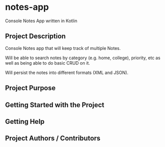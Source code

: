 # notes-app
Console Notes App written in Kotlin

## Project Description
Console Notes app that will keep track of multiple Notes.

Will be able to search notes by category (e.g. home, college), priority, etc as well as being able to do basic CRUD on it. 

Will persist the notes into different formats (XML and JSON).

## Project Purpose

## Getting Started with the Project

## Getting Help

## Project Authors / Contributors
